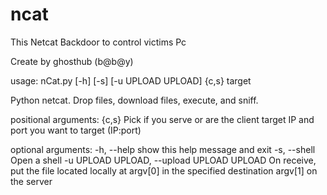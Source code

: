# ncat
This Netcat Backdoor to control victims Pc

Create by ghosthub (b@b@y)

usage: nCat.py [-h] [-s] [-u UPLOAD UPLOAD] {c,s} target

Python netcat. Drop files, download files, execute, and sniff.

positional arguments:
  {c,s}                 Pick if you serve or are the client
  target                IP and port you want to target (IP:port)

optional arguments:
  -h, --help            show this help message and exit
  -s, --shell           Open a shell
  -u UPLOAD UPLOAD, --upload UPLOAD UPLOAD
                        On receive, put the file located locally at argv[0] in
                        the specified destination argv[1] on the server
